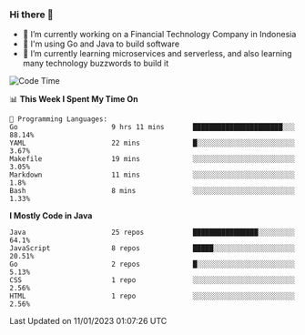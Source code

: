### Hi there 👋

<!--
**mazzama/mazzama** is a ✨ _special_ ✨ repository because its `README.md` (this file) appears on your GitHub profile.

Here are some ideas to get you started:

- 🔭 I’m currently working on ...
- 🌱 I’m currently learning ...
- 👯 I’m looking to collaborate on ...
- 🤔 I’m looking for help with ...
- 💬 Ask me about ...
- 📫 How to reach me: ...
- 😄 Pronouns: ...
- ⚡ Fun fact: ...
-->

- 🔭 I’m currently working on a Financial Technology Company in Indonesia
- :gun: I'm using Go and Java to build software
- 🌱 I’m currently learning microservices and serverless, and also learning many technology buzzwords to build it

<!--START_SECTION:waka-->
![Code Time](http://img.shields.io/badge/Code%20Time-2%2C499%20hrs%2019%20mins-blue)

📊 **This Week I Spent My Time On** 

```text
💬 Programming Languages: 
Go                       9 hrs 11 mins       ██████████████████████░░░   88.14% 
YAML                     22 mins             █░░░░░░░░░░░░░░░░░░░░░░░░   3.67% 
Makefile                 19 mins             ░░░░░░░░░░░░░░░░░░░░░░░░░   3.05% 
Markdown                 11 mins             ░░░░░░░░░░░░░░░░░░░░░░░░░   1.8% 
Bash                     8 mins              ░░░░░░░░░░░░░░░░░░░░░░░░░   1.33%

```

**I Mostly Code in Java** 

```text
Java                     25 repos            ████████████████░░░░░░░░░   64.1% 
JavaScript               8 repos             █████░░░░░░░░░░░░░░░░░░░░   20.51% 
Go                       2 repos             █░░░░░░░░░░░░░░░░░░░░░░░░   5.13% 
CSS                      1 repo              ░░░░░░░░░░░░░░░░░░░░░░░░░   2.56% 
HTML                     1 repo              ░░░░░░░░░░░░░░░░░░░░░░░░░   2.56%

```



 Last Updated on 11/01/2023 01:07:26 UTC
<!--END_SECTION:waka-->
